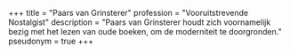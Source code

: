 +++
title       = "Paars van Grinsterer"
profession  = "Vooruitstrevende Nostalgist"
description = "Paars van Grinsterer houdt zich voornamelijk bezig met het lezen van oude boeken, om de moderniteit te doorgronden."
pseudonym   = true
+++
